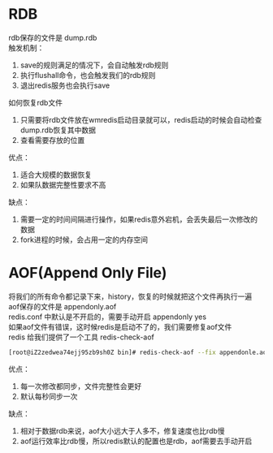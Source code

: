 # RDB
rdb保存的文件是 dump.rdb  
触发机制：
1. save的规则满足的情况下，会自动触发rdb规则
2. 执行flushall命令，也会触发我们的rdb规则
3. 退出redis服务也会执行save

如何恢复rdb文件  
1. 只需要将rdb文件放在wmredis启动目录就可以，redis启动的时候会自动检查dump.rdb恢复其中数据
2. 查看需要存放的位置

优点：  
1. 适合大规模的数据恢复
2. 如果队数据完整性要求不高

缺点：  
1. 需要一定的时间间隔进行操作，如果redis意外宕机，会丢失最后一次修改的数据
2. fork进程的时候，会占用一定的内存空间


# AOF(Append Only File)
将我们的所有命令都记录下来，history，恢复的时候就把这个文件再执行一遍  
aof保存的文件是  appendonly.aof  
redis.conf 中默认是不开启的，需要手动开启   appendonly yes  
如果aof文件有错误，这时候redis是启动不了的，我们需要修复aof文件  
redis 给我们提供了一个工具  redis-check-aof
```bash
[root@iZ2zedwea74ejj95zb9sh0Z bin]# redis-check-aof --fix appendonle.aof
```

优点：  
1. 每一次修改都同步，文件完整性会更好
2. 默认每秒同步一次

缺点：  
1. 相对于数据rdb来说，aof大小远大于人多不，修复速度也比rdb慢
2. aof运行效率比rdb慢，所以redis默认的配置也是rdb，aof需要去手动开启

